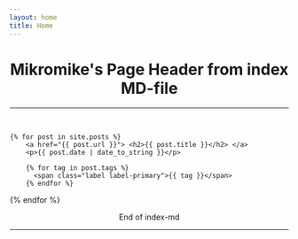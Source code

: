 ```yaml
---
layout: home
title: Home
---
```

<div style="margin-left:1px">
  <div class="w3-container w3-white">
    <h1 class="w3-text-black"><center>Mikromike's Page Header from index MD-file </center></h1>
    <hr><br>

<div class="post">

    {% for post in site.posts %}
        <a href="{{ post.url }}"> <h2>{{ post.title }}</h2> </a>
        <p>{{ post.date | date_to_string }}</p>

        {% for tag in post.tags %}
          <span class="label label-primary">{{ tag }}</span>
        {% endfor %}
   {% endfor %}


</div>
    <center> End of index-md </center>
<hr>   
</div>
